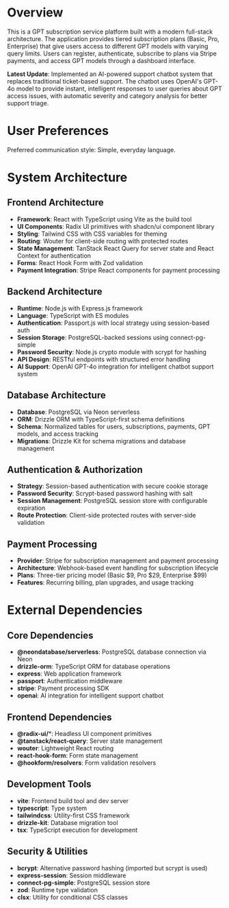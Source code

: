 # Overview

This is a GPT subscription service platform built with a modern full-stack architecture. The application provides tiered subscription plans (Basic, Pro, Enterprise) that give users access to different GPT models with varying query limits. Users can register, authenticate, subscribe to plans via Stripe payments, and access GPT models through a dashboard interface.

**Latest Update**: Implemented an AI-powered support chatbot system that replaces traditional ticket-based support. The chatbot uses OpenAI's GPT-4o model to provide instant, intelligent responses to user queries about GPT access issues, with automatic severity and category analysis for better support triage.

# User Preferences

Preferred communication style: Simple, everyday language.

# System Architecture

## Frontend Architecture
- **Framework**: React with TypeScript using Vite as the build tool
- **UI Components**: Radix UI primitives with shadcn/ui component library
- **Styling**: Tailwind CSS with CSS variables for theming
- **Routing**: Wouter for client-side routing with protected routes
- **State Management**: TanStack React Query for server state and React Context for authentication
- **Forms**: React Hook Form with Zod validation
- **Payment Integration**: Stripe React components for payment processing

## Backend Architecture
- **Runtime**: Node.js with Express.js framework
- **Language**: TypeScript with ES modules
- **Authentication**: Passport.js with local strategy using session-based auth
- **Session Storage**: PostgreSQL-backed sessions using connect-pg-simple
- **Password Security**: Node.js crypto module with scrypt for hashing
- **API Design**: RESTful endpoints with structured error handling
- **AI Support**: OpenAI GPT-4o integration for intelligent chatbot support system

## Database Architecture
- **Database**: PostgreSQL via Neon serverless
- **ORM**: Drizzle ORM with TypeScript-first schema definitions
- **Schema**: Normalized tables for users, subscriptions, payments, GPT models, and access tracking
- **Migrations**: Drizzle Kit for schema migrations and database management

## Authentication & Authorization
- **Strategy**: Session-based authentication with secure cookie storage
- **Password Security**: Scrypt-based password hashing with salt
- **Session Management**: PostgreSQL session store with configurable expiration
- **Route Protection**: Client-side protected routes with server-side validation

## Payment Processing
- **Provider**: Stripe for subscription management and payment processing
- **Architecture**: Webhook-based event handling for subscription lifecycle
- **Plans**: Three-tier pricing model (Basic $9, Pro $29, Enterprise $99)
- **Features**: Recurring billing, plan upgrades, and usage tracking

# External Dependencies

## Core Dependencies
- **@neondatabase/serverless**: PostgreSQL database connection via Neon
- **drizzle-orm**: TypeScript ORM for database operations
- **express**: Web application framework
- **passport**: Authentication middleware
- **stripe**: Payment processing SDK
- **openai**: AI integration for intelligent support chatbot

## Frontend Dependencies
- **@radix-ui/***: Headless UI component primitives
- **@tanstack/react-query**: Server state management
- **wouter**: Lightweight React routing
- **react-hook-form**: Form state management
- **@hookform/resolvers**: Form validation resolvers

## Development Tools
- **vite**: Frontend build tool and dev server
- **typescript**: Type system
- **tailwindcss**: Utility-first CSS framework
- **drizzle-kit**: Database migration tool
- **tsx**: TypeScript execution for development

## Security & Utilities
- **bcrypt**: Alternative password hashing (imported but scrypt is used)
- **express-session**: Session middleware
- **connect-pg-simple**: PostgreSQL session store
- **zod**: Runtime type validation
- **clsx**: Utility for conditional CSS classes